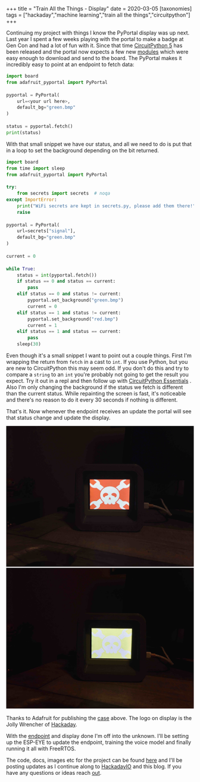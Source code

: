 +++
title = "Train All the Things - Display"
date = 2020-03-05
[taxonomies]
tags = ["hackaday","machine learning","train all the things","circuitpython"]
+++

Continuing my project with things I know the PyPortal display was up next. Last
year I spent a few weeks playing with the portal to make a badge at Gen Con and
had a lot of fun with it. Since that time
 [CircuitPython 5](https://circuitpython.org/downloads) has been released and
 the portal now expects a few new [modules](https://circuitpython.org/libraries)
 which were easy enough to download and send to the board. The PyPortal makes it
 incredibly easy to point at an endpoint to fetch data:

```python
import board
from adafruit_pyportal import PyPortal

pyportal = PyPortal(
    url=<your url here>,
    default_bg="green.bmp"
)

status = pyportal.fetch()
print(status)
```

With that small snippet we have our status, and all we need to do is put that
in a loop to set the background depending on the bit returned.

```python
import board
from time import sleep
from adafruit_pyportal import PyPortal

try:
    from secrets import secrets  # noqa
except ImportError:
    print("WiFi secrets are kept in secrets.py, please add them there!")
    raise

pyportal = PyPortal(
    url=secrets["signal"],
    default_bg="green.bmp"
)

current = 0

while True:
    status = int(pyportal.fetch())
    if status == 0 and status == current:
        pass
    elif status == 0 and status != current:
        pyportal.set_background("green.bmp")
        current = 0
    elif status == 1 and status != current:
        pyportal.set_background("red.bmp")
        current = 1
    elif status == 1 and status == current:
        pass
    sleep(30)
```

Even though it's a small snippet I want to point out a couple things. First I'm
wrapping the return from `fetch` in a cast to `int`. If you use Python,  but you
are new to CircuitPython this may seem odd. If you don't do this and try to
compare a `string` to an `int` you're probably not going to get the result you
expect. Try it out in a repl and then follow up with
[CircuitPython Essentials](https://learn.adafruit.com/circuitpython-essentials/circuitpython-essentials)
. Also I'm only changing the background if the status we fetch is different than
the current status. While repainting the screen is fast, it's noticeable and
there's no reason to do it every 30 seconds if nothing is different.

That's it. Now whenever the endpoint receives an update the portal will see
that status change and update the display.

![Train all the Things Display Red](/images/on-air-display-red.jpg)
![Train all the Things Display Green](/images/on-air-display-green.jpg)

Thanks to Adafruit for publishing the
[case](https://www.thingiverse.com/search?q=pyportal&dwh=915e616a3fbda6e) above.
The logo on display is the Jolly Wrencher of
[Hackaday](https://hackaday.com/about/).

With the [endpoint](@/posts/train-all-the-things-sighandler.md) and display done
I'm off into the unknown. I'll be setting up the ESP-EYE to update the endpoint,
training the voice model and finally running it all with FreeRTOS.

The code, docs, images etc for the project can be found
[here](https://github.com/n0mn0m/on-air) and I'll be posting updates as I
continue along to [HackadayIO](https://hackaday.io/project/170228-on-air) and
this blog. If you have any questions or ideas reach
[out](mailto:n0mn0m@burningdaylight.io).
